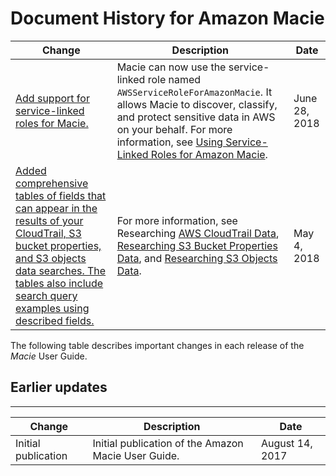 # Document History for Amazon Macie<a name="doc-history"></a>

| Change | Description | Date | 
| --- |--- |--- |
| [Add support for service\-linked roles for Macie\.](https://docs.aws.amazon.com/macie/latest/userguide/using-service-linked-roles.html) | Macie can now use the service\-linked role named `AWSServiceRoleForAmazonMacie`\. It allows Macie to discover, classify, and protect sensitive data in AWS on your behalf\. For more information, see [Using Service\-Linked Roles for Amazon Macie](https://docs.aws.amazon.com/macie/latest/userguide/using-service-linked-roles.html)\. | June 28, 2018 | 
| [Added comprehensive tables of fields that can appear in the results of your CloudTrail, S3 bucket properties, and S3 objects data searches\. The tables also include search query examples using described fields\.](https://docs.aws.amazon.com/macie/latest/userguide/macie-research.html) | For more information, see Researching [AWS CloudTrail Data](https://docs.aws.amazon.com/macie/latest/userguide/cloudtraildata.html), [Researching S3 Bucket Properties Data](https://docs.aws.amazon.com/macie/latest/userguide/s3bucketsdata.html), and [Researching S3 Objects Data](https://docs.aws.amazon.com/macie/latest/userguide/s3objectsdata.html)\. | May 4, 2018 | 

The following table describes important changes in each release of the *Macie* User Guide\.

## Earlier updates<a name="doc-history-early-changes"></a>


****  

| Change | Description | Date | 
| --- | --- | --- | 
| Initial publication | Initial publication of the Amazon Macie User Guide\. | August 14, 2017 | 